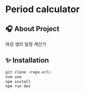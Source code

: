 # Period calculator

## 🎧 About Project

여성 생리 일정 계산기

## ✨ Installation

```bash
git clone <repo-url>
nvm use
npm install
npm run dev
```
